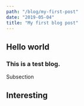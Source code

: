 ```yaml
---
path: "/blog/my-first-post"
date: "2019-05-04"
title: "My first blog post"
---
```


## Hello world

### This is a test blog.

Subsection

## Interesting

